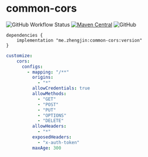 # common-cors

![GitHub Workflow Status](https://img.shields.io/github/workflow/status/zhengjin-me/common-cors/Gradle%20Package?style=flat-square)
[![Maven Central](https://img.shields.io/maven-central/v/me.zhengjin/common-cors.svg?style=flat-square&color=brightgreen)](https://maven-badges.herokuapp.com/maven-central/me.zhengjin/common-cors/)
![GitHub](https://img.shields.io/github/license/zhengjin-me/common-cors?style=flat-square)

```
dependencies {
    implementation "me.zhengjin:common-cors:version"
}
```

```yaml
customize:
    cors:
      configs:
        - mapping: "/**"
          origins:
            - "*"
          allowCredentials: true
          allowMethods:
            - "GET"
            - "POST"
            - "PUT"
            - "OPTIONS"
            - "DELETE"
          allowHeaders:
            - "*"
          exposedHeaders:
            - "x-auth-token"
          maxAge: 300
```